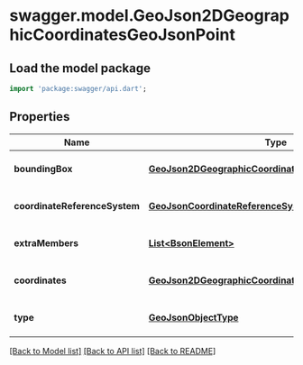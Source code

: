 # swagger.model.GeoJson2DGeographicCoordinatesGeoJsonPoint

## Load the model package
```dart
import 'package:swagger/api.dart';
```

## Properties
Name | Type | Description | Notes
------------ | ------------- | ------------- | -------------
**boundingBox** | [**GeoJson2DGeographicCoordinatesGeoJsonBoundingBox**](GeoJson2DGeographicCoordinatesGeoJsonBoundingBox.md) |  | [optional] [default to null]
**coordinateReferenceSystem** | [**GeoJsonCoordinateReferenceSystem**](GeoJsonCoordinateReferenceSystem.md) |  | [optional] [default to null]
**extraMembers** | [**List&lt;BsonElement&gt;**](BsonElement.md) |  | [optional] [default to []]
**coordinates** | [**GeoJson2DGeographicCoordinates**](GeoJson2DGeographicCoordinates.md) |  | [optional] [default to null]
**type** | [**GeoJsonObjectType**](GeoJsonObjectType.md) |  | [optional] [default to null]

[[Back to Model list]](../README.md#documentation-for-models) [[Back to API list]](../README.md#documentation-for-api-endpoints) [[Back to README]](../README.md)

